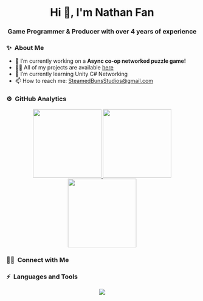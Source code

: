 <h1 align="center">Hi 👋, I'm Nathan Fan</h1>
<h3 align="center">Game Programmer & Producer with over 4 years of experience</h3>

### ✨ &nbsp;About Me

- 🔭 I’m currently working on a **Async co-op networked puzzle game!**
- 👨‍💻 All of my projects are available [here](https://steamedbunsstudios.itch.io/)
- 🌱 I’m currently learning Unity C# Networking
- 📫 How to reach me: SteamedBunsStudios@gmail.com

### ⚙️ &nbsp;GitHub Analytics

<p align="center">
  <a href="https://github-readme-stats.vercel.app/api?username=NathanYBFan&theme=vue-dark&show_icons=true&hide_border=true&count_private=true">
    <img height="180em" src="https://github-readme-stats.vercel.app/api?username=NathanYBFan&theme=vue-dark&show_icons=true&hide_border=true&count_private=true"/>
    <img height="180em" src="https://github-readme-streak-stats.herokuapp.com/?user=NathanYBFan&theme=vue-dark&hide_border=true"/>
    <img height="180em" src="https://github-readme-stats.vercel.app/api/top-langs/?username=NathanYBFan&theme=vue-dark&show_icons=true&hide_border=true&layout=compact"/>
  </a>
</p>

### 🤝🏻 &nbsp;Connect with Me

<!--
  <p>
    <a href="https://www.vivek9patel.com"><img src="https://img.shields.io/badge/-adityavsingh.com-3423A6?style=for-the-badge&logo=Google-Chrome&logoColor=white"/></a>
    <a href="https://linkedin.com/in/vivek9patel"><img src="https://img.shields.io/badge/-vivek9patel-0077B5?style=flat&logo=Linkedin&logoColor=white"/></a>
    <a href="mailto:vivek.p9737@gmail.com"><img src="https://img.shields.io/badge/-vivek.p9737@gmail.com-D14836?style=flat&logo=Gmail&logoColor=white"/></a>
    <a href="https://twitter.com/vivek9patel"><img src="https://img.shields.io/badge/-@vivek9patel-1877F2?style=flat&logo=Twitter&logoColor=white"/></a>
  </p>
<p align="center"><img align="center" src="https://github-readme-streak-stats.herokuapp.com/?user=vivek9patel&" alt="vivek9patel" /></p>

-->

### ⚡ &nbsp;Languages and Tools
<p align="center">
  <a href="https://skillicons.dev">
    <img src="https://skillicons.dev/icons?i=unreal,unity,godot,visualstudio,vscode,cpp,cs,python,discord,java,mysql,github,windows" />
  </a>
</p>


<!--
**NathanYBFan/NathanYBFan** is a ✨ _special_ ✨ repository because its `README.md` (this file) appears on your GitHub profile.

Here are some ideas to get you started:

- 🔭 I’m currently working on ...
- 🌱 I’m currently learning ...
- 👯 I’m looking to collaborate on ...
- 🤔 I’m looking for help with ...
- 💬 Ask me about ...
- 📫 How to reach me: ...
- 😄 Pronouns: ...
- ⚡ Fun fact: ...
-->
